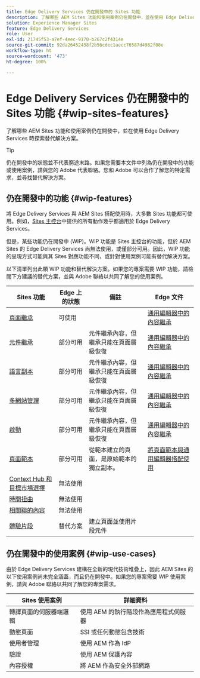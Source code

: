 ```yaml
---
title: Edge Delivery Services 仍在開發中的 Sites 功能
description: 了解哪些 AEM Sites 功能和使用案例仍在開發中，並在使用 Edge Delivery Services 時探索替代解決方案。
solution: Experience Manager Sites
feature: Edge Delivery Services
role: User
exl-id: 21745f53-a7ef-4eec-9170-b267c2f4314e
source-git-commit: 92da26452438f2b56cdec1aecc76587d4982f00e
workflow-type: ht
source-wordcount: '473'
ht-degree: 100%

---
```


# Edge Delivery Services 仍在開發中的 Sites 功能 {#wip-sites-features}

了解哪些 AEM Sites 功能和使用案例仍在開發中，並在使用 Edge Delivery Services 時探索替代解決方案。

>[!TIP]
>
>仍在開發中的狀態並不代表窮途末路。如果您需要本文件中列為仍在開發中的功能或使用案例，請與您的 Adobe 代表聯絡。您和 Adobe 可以合作了解您的特定需求，並尋找替代解決方案。

## 仍在開發中的功能 {#wip-features}

將 Edge Delivery Services 與 AEM Sites 搭配使用時，大多數 Sites 功能都可使用。例如，[Sites 主控台](/help/sites-cloud/authoring/sites-console/introduction.md)中提供的所有動作幾乎都適用於 Edge Delivery Services。

但是，某些功能仍在開發中 (WIP)。WIP 功能是 Sites 主控台的功能，但於 AEM Sites 的 Edge Delivery Services 尚無法使用，或僅部分可用。因此，WIP 功能的呈現方式可能與其 Sites 對應功能不同，或針對使用案例可能有替代解決方案。

以下清單列出此類 WIP 功能和替代解決方案。如果您的專案需要 WIP 功能，請檢閱下方建議的替代方案，並與 Adobe 聯絡以共同了解您的使用案例。

| Sites 功能 | Edge 上的狀態 | 備註 | Edge 文件 |
|---|---|---|---|
| [頁面繼承](/help/sites-cloud/administering/msm-and-translation.md) | 可使用 |  | [通用編輯器中的內容繼承](/help/sites-cloud/authoring/universal-editor/inheritance.md) |
| [元件繼承](/help/sites-cloud/administering/msm-and-translation.md) | 部分可用 | 元件繼承內容，但繼承只能在頁面層級恢復 | [通用編輯器中的內容繼承](/help/sites-cloud/authoring/universal-editor/inheritance.md) |
| [語言副本](/help/sites-cloud/administering/translation/overview.md) | 部分可用 | 元件繼承內容，但繼承只能在頁面層級恢復 | [通用編輯器中的內容繼承](/help/sites-cloud/authoring/universal-editor/inheritance.md) |
| [多網站管理](/help/sites-cloud/administering/msm/overview.md) | 部分可用 | 元件繼承內容，但繼承只能在頁面層級恢復 | [通用編輯器中的內容繼承](/help/sites-cloud/authoring/universal-editor/inheritance.md) |
| [啟動](/help/sites-cloud/authoring/launches/overview.md) | 部分可用 | 元件繼承內容，但繼承只能在頁面層級恢復 | [通用編輯器中的內容繼承](/help/sites-cloud/authoring/universal-editor/inheritance.md) |
| [頁面範本](/help/sites-cloud/authoring/page-editor/templates.md) | 部分可用 | 從範本建立的頁面，是原始範本的獨立副本。 | [將頁面範本與通用編輯器搭配使用](/help/sites-cloud/authoring/universal-editor/templates.md) |
| [Context Hub 和目標市場選擇](/help/sites-cloud/authoring/personalization/overview.md) | 無法使用 |  |  |
| [時間扭曲](/help/sites-cloud/authoring/launches/preview.md) | 無法使用 |  |  |
| [相關聯的內容](/help/sites-cloud/authoring/page-editor/editor-side-panel.md#associated-content-browser) | 無法使用 |  |  |
| [體驗片段](/help/sites-cloud/authoring/fragments/experience-fragments.md) | 替代方案 | 建立頁面並使用片段元件 |  |

## 仍在開發中的使用案例 {#wip-use-cases}

由於 Edge Delivery Services 建構在全新的現代技術堆疊上，因此 AEM Sites 的以下使用案例尚未完全涵蓋，而且仍在開發中。如果您的專案需要 WIP 使用案例，請與 Adobe 聯絡以共同了解您的專案需求。

| Sites 使用案例 | 詳細資料 |
|---|---|
| 轉譯頁面的伺服器端邏輯 | 使用 AEM 的執行階段作為應用程式伺服器 |
| 動態頁面 | SSI 或任何動態包含技術 |
| 使用者管理 | 使用 AEM 作為 IdP |
| 驗證 | 使用 AEM 保護內容 |
| 內容授權 | 將 AEM 作為安全外部網路 |
